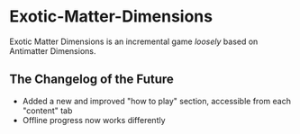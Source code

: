 # Exotic-Matter-Dimensions
Exotic Matter Dimensions is an incremental game *loosely* based on Antimatter Dimensions.
## The Changelog of the Future
* Added a new and improved "how to play" section, accessible from each "content" tab
* Offline progress now works differently